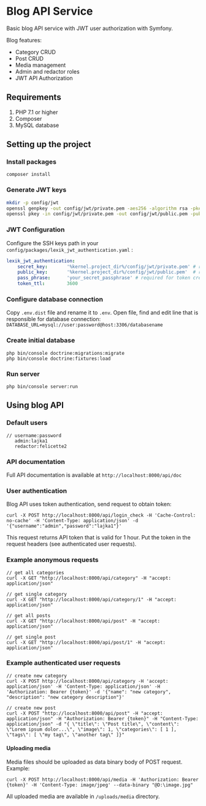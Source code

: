 # Blog API Service
Basic blog API service with JWT user authorization with Symfony.

Blog features:
* Category CRUD
* Post CRUD
* Media management
* Admin and redactor roles
* JWT API Authorization

## Requirements ##
1. PHP 7.1 or higher
2. Composer
3. MySQL database

## Setting up the project ##

### Install packages ##
`composer install`

### Generate JWT keys ###
```` bash
mkdir -p config/jwt
openssl genpkey -out config/jwt/private.pem -aes256 -algorithm rsa -pkeyopt rsa_keygen_bits:4096
openssl pkey -in config/jwt/private.pem -out config/jwt/public.pem -pubout
````

### JWT Configuration ###
Configure the SSH keys path in your `config/packages/lexik_jwt_authentication.yaml` :
``` yaml
lexik_jwt_authentication:
    secret_key:       '%kernel.project_dir%/config/jwt/private.pem' # required for token creation
    public_key:       '%kernel.project_dir%/config/jwt/public.pem'  # required for token verification
    pass_phrase:      'your_secret_passphrase' # required for token creation, usage of an environment variable is recommended
    token_ttl:        3600
```

### Configure database connection ###
Copy `.env.dist` file and rename it to `.env`. Open file, find and edit line that is responsible for database connection:  
`DATABASE_URL=mysql://user:password@host:3306/databasename`

### Create initial database ###
`php bin/console doctrine:migrations:migrate`  
`php bin/console doctrine:fixtures:load`

### Run server ###
`php bin/console server:run`

## Using blog API ##

### Default users ###
````
// username:password
   admin:lajka1
   redactor:felicette2
````

### API documentation ###
Full API documentation is available at `http://localhost:8000/api/doc`

### User authentication ###
Blog API uses token authentication, send request to obtain token:
````
curl -X POST http://localhost:8000/api/login_check -H 'Cache-Control: no-cache' -H 'Content-Type: application/json' -d '{"username":"admin","password":"lajka1"}'
````
This request returns API token that is valid for 1 hour. Put the token in the request headers (see authenticated user requests).

### Example anonymous requests ###
````
// get all categories
curl -X GET "http://localhost:8000/api/category" -H "accept: application/json"

// get single category
curl -X GET "http://localhost:8000/api/category/1" -H "accept: application/json"

// get all posts
curl -X GET "http://localhost:8000/api/post" -H "accept: application/json"

// get single post
curl -X GET "http://localhost:8000/api/post/1" -H "accept: application/json"
````

### Example authenticated user requests ###
````
// create new category
curl -X POST http://localhost:8000/api/category -H 'accept: application/json' -H 'Content-Type: application/json' -H 'Authorization: Bearer {token}' -d '{"name": "new category", "description": "new category description"}'

// create new post
curl -X POST "http://localhost:8000/api/post" -H "accept: application/json" -H "Authorization: Bearer {token}" -H "Content-Type: application/json" -d "{ \"title\": \"Post title\", \"content\": \"Lorem ipsum dolor...\", \"image\": 1, \"categories\": [ 1 ], \"tags\": [ \"my tag\", \"another tag\" ]}"
````

#### Uploading media ####
Media files should be uploaded as data binary body of POST request. Example:
````
curl -X POST http://localhost:8000/api/media -H 'Authorization: Bearer {token}' -H 'Content-Type: image/jpeg' --data-binary "@D:\image.jpg" 
````
All uploaded media are available in `/uploads/media` directory.